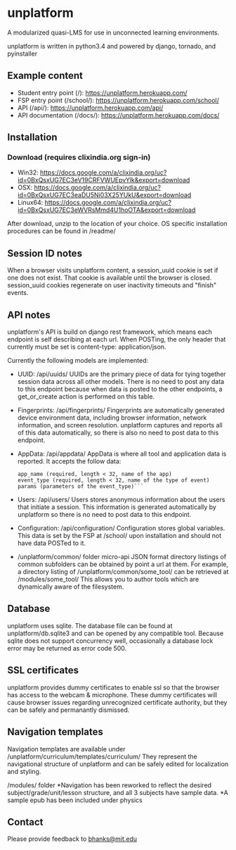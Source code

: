 unplatform
==========
A modularized quasi-LMS for use in unconnected learning environments.

unplatform is written in python3.4 and powered by django, tornado, and pyinstaller

Example content
-------------------

- Student entry point (/):    https://unplatform.herokuapp.com/
- FSP entry point (/school/):    https://unplatform.herokuapp.com/school/
- API (/api/):    https://unplatform.herokuapp.com/api/
- API documentation (/docs/): https://unplatform.herokuapp.com/docs/

Installation
-------------------

### Download (requires clixindia.org sign-in)

- Win32: https://docs.google.com/a/clixindia.org/uc?id=0BxQsxUG7EC3eV19CRFVWUEpvYlk&export=download
- OSX: https://docs.google.com/a/clixindia.org/uc?id=0BxQsxUG7EC3eaDU5Ni03X25YUkU&export=download
- Linux64: https://docs.google.com/a/clixindia.org/uc?id=0BxQsxUG7EC3eWVRsMmd4U1hoOTA&export=download

After download, unzip to the location of your choice. OS specific installation procedures can be found in /readme/

Session ID notes
-------------------
When a browser visits unplatform content, a session_uuid cookie is set if one does not exist. That cookie is available
until the browser is closed. session_uuid cookies regenerate on user inactivity timeouts and "finish" events.


API notes
-------------------
unplatform's API is build on django rest framework, which means each endpoint is self describing at each url.
When POSTing, the only header that currently must be set is content-type: application/json.

Currently the following models are implemented:

* UUID: /api/uuids/
UUIDs are the primary piece of data for tying together session data across all other models.
There is no need to post any data to this endpoint because when data is posted to the other endpoints,
a get_or_create action is performed on this table.

* Fingerprints: /api/fingerprints/
Fingerprints are automatically generated device environment data, including browser information, network information,
and screen resolution. unplatform captures and reports all of this data automatically, so there is also no need to
post data to this endpoint.

* AppData: /api/appdata/
AppData is where all tool and application data is reported. It accepts the follow data:

    ```session_id (required, get it from the browser session_uuid cookie)
    app_name (required, length < 32, name of the app)
    event_type (required, length < 32, name of the type of event)
    params (parameters of the event_type)```

* Users: /api/users/
Users stores anonymous information about the users that initiate a session. This information is generated
automatically by unplatform so there is no need to post data to this endpoint.

* Configuration: /api/configuration/
Configuration stores global variables. This data is set by the FSP at /school/ upon installation and should
not have data POSTed to it.

* /unplatform/common/ folder micro-api
JSON format directory listings of common subfolders can be obtained by point a url at them. For example,
a directory listing of /unplatform/common/some_tool/ can be retrieved at /modules/some_tool/ This allows you to
author tools which are dynamically aware of the filesystem.


Database
-------------------
unplatform uses sqlite. The database file can be found at unplatform/db.sqlite3 and can be opened by any
compatible tool. Because sqlite does not support concurrency well, occasionally a database lock error may be returned
as error code 500.


SSL certificates
-------------------
unplatform provides dummy certificates to enable ssl so that the browser has access to the webcam & microphone. These
dummy certificates will cause browser issues regarding unrecognized certificate authority, but they can be safely and
permanantly dismissed.


Navigation templates
-------------------
Navigation templates are available under /unplatform/curriculum/templates/curriculum/ They represent the navigational
structure of unplatform and can be safely edited for localization and styling.


/modules/ folder
*Navigation has been reworked to reflect the desired subject/grade/unit/lesson structure, and all 3 subjects have sample data.
*A sample epub has been included under physics

Contact
-------------------
Please provide feedback to bhanks@mit.edu
